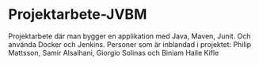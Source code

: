 # Projektarbete-JVBM
Projektarbete där man bygger en applikation med Java, Maven, Junit. Och använda Docker och Jenkins.
Personer som är inblandad i projektet:
Philip Mattsson,
Samir Alsalhani,
Giorgio Solinas och
Biniam Haile Kifle
